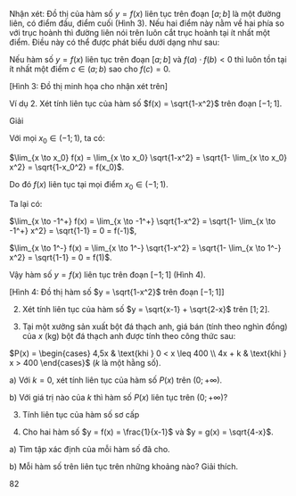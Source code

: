 Nhận xét: Đồ thị của hàm số $y = f(x)$ liên tục trên đoạn $[a; b]$ là một đường liên, có điểm đầu, điểm cuối (Hình 3). Nếu hai điểm này nằm về hai phía so với trục hoành thì đường liên nói trên luôn cắt trục hoành tại ít nhất một điểm. Điều này có thể được phát biểu dưới dạng như sau:

Nếu hàm số $y = f(x)$ liên tục trên đoạn $[a; b]$ và $f(a) \cdot f(b) < 0$ thì luôn tồn tại ít nhất một điểm $c \in (a; b)$ sao cho $f(c) = 0$.

[Hình 3: Đồ thị minh họa cho nhận xét trên]

Ví dụ 2. Xét tính liên tục của hàm số $f(x) = \sqrt{1-x^2}$ trên đoạn $[-1; 1]$.

Giải

Với mọi $x_0 \in (-1; 1)$, ta có:

$\lim_{x \to x_0} f(x) = \lim_{x \to x_0} \sqrt{1-x^2} = \sqrt{1- \lim_{x \to x_0} x^2} = \sqrt{1-x_0^2} = f(x_0)$.

Do đó $f(x)$ liên tục tại mọi điểm $x_0 \in (-1; 1)$.

Ta lại có:

$\lim_{x \to -1^+} f(x) = \lim_{x \to -1^+} \sqrt{1-x^2} = \sqrt{1- \lim_{x \to -1^+} x^2} = \sqrt{1-1} = 0 = f(-1)$,

$\lim_{x \to 1^-} f(x) = \lim_{x \to 1^-} \sqrt{1-x^2} = \sqrt{1- \lim_{x \to 1^-} x^2} = \sqrt{1-1} = 0 = f(1)$.

Vậy hàm số $y = f(x)$ liên tục trên đoạn $[-1; 1]$ (Hình 4).

[Hình 4: Đồ thị hàm số $y = \sqrt{1-x^2}$ trên đoạn $[-1; 1]$]

2. Xét tính liên tục của hàm số $y = \sqrt{x-1} + \sqrt{2-x}$ trên $[1; 2]$.

3. Tại một xưởng sản xuất bột đá thạch anh, giá bán (tính theo nghìn đồng) của $x$ (kg) bột đá thạch anh được tính theo công thức sau:

$P(x) = \begin{cases} 4,5x & \text{khi } 0 < x \leq 400 \\ 4x + k & \text{khi } x > 400 \end{cases}$ ($k$ là một hằng số).

a) Với $k = 0$, xét tính liên tục của hàm số $P(x)$ trên $(0; +\infty)$.

b) Với giá trị nào của $k$ thì hàm số $P(x)$ liên tục trên $(0; +\infty)$?

3. Tính liên tục của hàm số sơ cấp

3. Cho hai hàm số $y = f(x) = \frac{1}{x-1}$ và $y = g(x) = \sqrt{4-x}$.

a) Tìm tập xác định của mỗi hàm số đã cho.

b) Mỗi hàm số trên liên tục trên những khoảng nào? Giải thích.

82